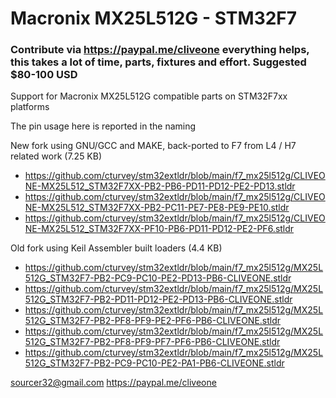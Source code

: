 # Macronix MX25L512G - STM32F7
### Contribute via   https://paypal.me/cliveone  everything helps, this takes a lot of time, parts, fixtures and effort. Suggested $80-100 USD

Support for Macronix MX25L512G compatible parts on STM32F7xx platforms

The pin usage here is reported in the naming

New fork using GNU/GCC and MAKE, back-ported to F7 from L4 / H7 related work (7.25 KB)

 * https://github.com/cturvey/stm32extldr/blob/main/f7_mx25l512g/CLIVEONE-MX25L512_STM32F7XX-PB2-PB6-PD11-PD12-PE2-PD13.stldr
 * https://github.com/cturvey/stm32extldr/blob/main/f7_mx25l512g/CLIVEONE-MX25L512_STM32F7XX-PB2-PC11-PE7-PE8-PE9-PE10.stldr
 * https://github.com/cturvey/stm32extldr/blob/main/f7_mx25l512g/CLIVEONE-MX25L512_STM32F7XX-PF10-PB6-PD11-PD12-PE2-PF6.stldr

Old fork using Keil Assembler built loaders (4.4 KB)

* https://github.com/cturvey/stm32extldr/blob/main/f7_mx25l512g/MX25L512G_STM32F7-PB2-PC9-PC10-PE2-PD13-PB6-CLIVEONE.stldr
* https://github.com/cturvey/stm32extldr/blob/main/f7_mx25l512g/MX25L512G_STM32F7-PB2-PD11-PD12-PE2-PD13-PB6-CLIVEONE.stldr
* https://github.com/cturvey/stm32extldr/blob/main/f7_mx25l512g/MX25L512G_STM32F7-PB2-PF8-PF9-PE2-PF6-PB6-CLIVEONE.stldr
* https://github.com/cturvey/stm32extldr/blob/main/f7_mx25l512g/MX25L512G_STM32F7-PB2-PF8-PF9-PF7-PF6-PB6-CLIVEONE.stldr
* https://github.com/cturvey/stm32extldr/blob/main/f7_mx25l512g/MX25L512G_STM32F7-PB2-PC9-PC10-PE2-PA1-PB6-CLIVEONE.stldr

 sourcer32@gmail.com
 https://paypal.me/cliveone
